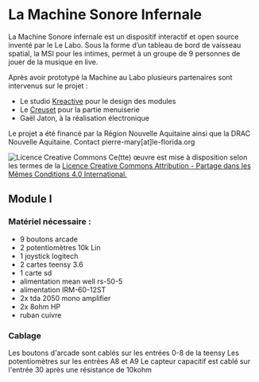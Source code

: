 # La Machine Sonore Infernale
La Machine Sonore infernale est un dispositif interactif et open source inventé par le Le Labo. Sous la forme d’un tableau de bord de vaisseau spatial, la MSI pour les intimes, permet à un groupe de 9 personnes de jouer de la musique en live.

Après avoir prototypé la Machine au Labo plusieurs partenaires sont intervenus sur le projet :
* Le studio [Kreactive](http://studiokreactive.com/) pour le design des modules
* Le [Creuset](https://creuset47asso.wixsite.com/blog) pour la partie menuiserie
* Gaël Jaton, à la réalisation électronique

Le projet a été financé par la Région Nouvelle Aquitaine ainsi que la DRAC Nouvelle Aquitaine.
Contact pierre-mary[at]le-florida.org

![Licence Creative Commons](https://licensebuttons.net/l/by-sa/4.0/88x31.png)
Ce(tte) œuvre est mise à disposition selon les termes de la [Licence Creative Commons Attribution - Partage dans les Mêmes Conditions 4.0 International.](http://creativecommons.org/licenses/by-sa/4.0/)

## Module I
### Matériel nécessaire :
* 9 boutons arcade
* 2 potentiomètres 10k Lin
* 1 joystick logitech
* 2 cartes teensy 3.6
* 1 carte sd
* alimentation mean well rs-50-5
* alimentation IRM-60-12ST
* 2x tda 2050 mono amplifier
* 2x 8ohm HP
* ruban cuivre

### Cablage
Les boutons d'arcade sont cablés sur les entrées 0-8 de la teensy
Les potentiomètres sur les entrées A8 et A9
Le capteur capacitif est cablé sur l'entrée 30 après une résistance de 10kohm

